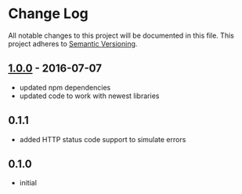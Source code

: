 # Change Log
All notable changes to this project will be documented in this file.
This project adheres to [Semantic Versioning](http://semver.org/).

## [1.0.0] - 2016-07-07

- updated npm dependencies
- updated code to work with newest libraries

## 0.1.1

- added HTTP status code support to simulate errors

## 0.1.0

- initial

[1.0.0]: https://github.com/pfefferle/node-webmention-testendpoint/compare/...1.0.0
